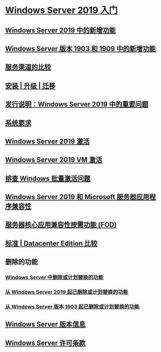 # [Windows Server 2019 入门](get-started-19.md) 
## [Windows Server 2019 中的新增功能](whats-new-19.md)
## [Windows Server 版本 1903 和 1909 中的新增功能](whats-new-in-windows-server-1903-1909.md)
## [服务渠道的比较](servicing-channels-19.md)
## [安装 | 升级 | 迁移](install-upgrade-migrate-19.md)
## [发行说明：Windows Server 2019 中的重要问题](rel-notes-19.md)
## [系统要求](sys-reqs-19.md)
## [Windows Server 2019 激活](activation-19.md)
## [Windows Server 2019 VM 激活](vm-activation-19.md)
## [排查 Windows 批量激活问题](../get-started/activation-troubleshooting-guide.md)
## [Windows Server 2019 和 Microsoft 服务器应用程序兼容性](app-compat-19.md)
## [服务器核心应用兼容性按需功能 (FOD)](install-fod-19.md)
## [标准 | Datacenter Edition 比较](editions-comparison-19.md)
## 删除的功能
### [Windows Server 中删除或计划替换的功能](removed-features.md)
### [从 Windows Server 2019 起已删除或计划替换的功能](removed-features-19.md)
### [从 Windows Server 版本 1903 起已删除或计划替换的功能](removed-features-1903.md)
## [Windows Server 版本信息](../get-started/windows-server-release-info.md)
## [Windows Server 许可条款](../windows-server-licensing/windows-server-licensing.md)
